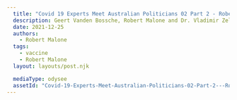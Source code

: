 ```yaml
---
  title: "Covid 19 Experts Meet Australian Politicians 02 Part 2 - Robert Malone"
  description: Geert Vanden Bossche, Robert Malone and Dr. Vladimir Zelenko talk with Australian politicians about Covid-19
  date: 2021-12-25
  authors:
    - Robert Malone
  tags:
    - vaccine
    - Robert Malone
  layout: layouts/post.njk

  mediaType: odysee
  assetId: "Covid-19-Experts-Meet-Australian-Politicians-02-Part-2---Robert-Malone/265b869fa0a5935b7cfe548c2e2c7bbc3a7366f7"
---
```

